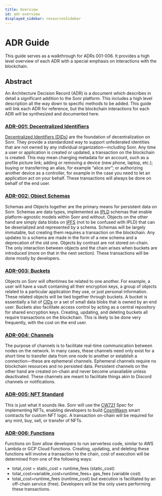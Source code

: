 ```yaml
---
title: Overview
id: adr-overview
displayed_sidebar: resourcesSidebar
---
```


# ADR Guide
This guide serves as a walkthrough for ADRs 001-006. It provides a high level overview of each ADR with a special emphasis on interactions with the blockchain.

## Abstract
An Architecture Decision Record (ADR) is a document which describes in detail a significant addition to the Sonr platform. This includes a high level description all the way down to specific methods to be added. This guide will link each ADR for reference, but the blockchain interactions for each ADR will be synthesized and documented here.

### [ADR-001: Decentralized Identifiers](https://docs.sonr.io/articles/reference/adr-001)

[Decentralized Identifiers (DIDs)](http://w3.org/TR/did-core) are the foundation of decentralization on Sonr. They provide a standardized way to support unfederated identities that are not owned by any individual organization—including Sonr.
	Any time a user or application is created or updated, a transaction on the blockchain is created. This may mean changing metadata for an account, such as a profile picture link; adding or removing a device (new phone, laptop, etc.); buying or transferring an alias, for example “alice.snr”; or authorizing another device as a controller, for example in the case you need to let an application act on your behalf. These transactions will always be done on behalf of the end user.

### [ADR-002: Object Schemas](https://docs.sonr.io/articles/reference/adr-002)

Schemas and Objects together are the primary means for persistent data on Sonr. Schemas are data types, implemented as [IPLD](https://ipld.io) schemas that enable platform-agnostic models within Sonr and without. Objects on the other hand are simply data blobs on [IPFS](https://ipfs.io) (not to be confused with IPLD) that can be deserialized and represented by a schema.
	Schemas will be largely immutable, but creating them requires a transaction on the blockchain. Any updates to a schema are made in the form of a new schema and a deprecation of the old one. Objects by contrast are not stored on-chain. The only interaction between objects and the chain arises when buckets are introduced (more on that in the next section). These transactions will be done mostly by developers.

### [ADR-003: Buckets](https://docs.sonr.io/articles/reference/adr-003)

Objects on Sonr will oftentimes be related to one another. For example, a user will have a vault containing all their encryption keys, a group of objects related to a particular application they use, or just personal information. These related objects will be tied together through buckets. A bucket is essentially a list of [CIDs](https://docs.ipfs.io/concepts/content-addressing/) or a set of small data blobs that is owned by an end user. Buckets also facilitate access control by acting as a central repository for shared encryption keys.
	Creating, updating, and deleting buckets all require transactions on the blockchain. This is likely to be done very frequently, with the cost on the end user.

### [ADR-004: Channels](https://docs.sonr.io/articles/reference/adr-004)

The purpose of channels is to facilitate real-time communication between nodes on the network. In many cases, these channels need only exist for a short time to transfer data from one node to another or establish a connection—these are ephemeral channels. Ephemeral channels require no blockchain resources and no persisted data. Persistent channels on the other hand are created on-chain and never become unavailable unless deactivated. These channels are meant to facilitate things akin to Discord channels or notifications.

### [ADR-005: NFT Standard](https://docs.sonr.io/articles/reference/adr-005)

This is just what it sounds like. Sonr will use the [CW721](https://docs.cosmwasm.com/cw-plus/0.9.0/cw721/spec/) Spec for implementing NFTs, enabling developers to build [CosmWasm](https://cosmwasm.com/) smart contracts for custom NFT logic. A transaction on-chain will be required for any mint, buy, sell, or transfer of NFTs.

### [ADR-006: Functions](https://docs.sonr.io/articles/reference/adr-006)

Functions on Sonr allow developers to run serverless code, similar to AWS Lambda or GCP Cloud Functions. Creating, updating, and deleting these functions will involve a transaction to the chain, cost of execution will be determined from one of the following ways:
- total_cost = static_cost + runtime_fees (static_cost)
- total_cost=variable_cost+runtime_fees+ gas_fees (variable cost)
- total_cost=runtime_fees (runtime_cost) but execution is facilitated by an off-chain service (free). Developers will be the only users performing these transactions.
